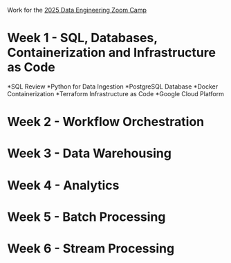 Work for the [2025 Data Engineering Zoom Camp](https://datatalks.club/)

# Week 1 - SQL, Databases, Containerization and Infrastructure as Code
*SQL Review
*Python for Data Ingestion
*PostgreSQL Database
*Docker Containerization
*Terraform Infrastructure as Code
*Google Cloud Platform

# Week 2 - Workflow Orchestration

# Week 3 - Data Warehousing

# Week 4 - Analytics

# Week 5 - Batch Processing

# Week 6 - Stream Processing
